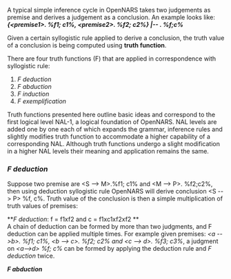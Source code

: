 A typical simple inference cycle in OpenNARS takes two judgements as premise and derives a judgement as a conclusion. An example looks like:<br/>
**_{\<premise1\>. %f1; c1%, \<premise2\>. %f2; c2%} |-- <conclusion>. %f;c%_**

Given a certain syllogistic rule applied to derive a conclusion, the truth value of a conclusion is being computed using **truth function**.  

There are four truth functions (F) that are applied in correspondence with syllogistic rule:
1. _F deduction_
2. _F abduction_
3. _F induction_
4. _F exemplification_

Truth functions presented here outline basic ideas and correspond to the first logical level NAL-1, a logical foundation of OpenNARS. NAL levels are added one by one each of which expands the grammar, inference rules and slightly modifies truth function to accommodate a higher capability of a corresponding NAL. Although truth functions undergo a slight modification in a higher NAL levels their meaning and application remains the same. 

### _F deduction_

Suppose two premise are  \<S --> M\>.%f1; c1% and \<M --> P\>. %f2;c2%, then using deduction syllogistic rule OpenNARS will derive conclusion  \<S -- > P\> %f, c%. 
Truth value of the conclusion is then a simple multiplication of truth values of premises:<br/>

**_F deduction_: f = f1xf2 and c = f1xc1xf2xf2 **
<br/>
A chain of deduction can be formed by more than two judgments, and F deduction can be applied multiple times. For example given premises: _\<a -->b\>. %f1; c1%,  \<b --> c\>. %f2; c2% and  \<c --> d\>. %f3; c3%_, a judgment on _\<a-->d\> %f; c%_ can be formed by applying the deduction rule and _F deduction_ twice.

**_F abduction_**





 
